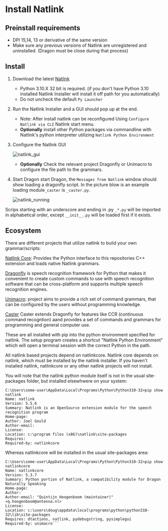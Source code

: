 # Install Natlink

## Preinstall requirements

- DPI 15,14, 13 or derivative of the same version
- Make sure any previous versions of Natlink are unregistered and uninstalled. (Dragon must be close during that process)

## Install

1. Download the latest [Natlink](https://github.com/dictation-toolbox/natlink/releases)
   
   - Python 3.10.X 32 bit is required. (if you don't have Python 3.10 installed Natlink Installer will install it off path for you automatically)
   - Do not uncheck the default `Py Launcher`

2. Run the Natlink Installer and a GUI should pop up at the end.
   
   - Note: After install natlink can be reconfigured Using `Configure Natlink via CLI` Natlink start menu.
   - **Optionally** install other Python packages via commandline with Natlink's python interpreter utilizing `Natlink Python Environment` 

3. Configure the Natlink GUI
   
   ![natlink_gui](/images/natlink_gui.png)
   
   - **Optionally** Check the relevant project Dragonfly or Unimacro to configure the file path to the grammars.

4. Start Dragon start Dragon, the `Messages from Natlink` window should show loading a dragonfly script.  In the picture blow is an example loading module`_caster` is `_caster.py`.

   ![natlink_running](/images/natlink_running.png)

Scrips starting with an underscore and ending in .py `_*.py` will be imported in alphabetical order, except `__init__.py` will be loaded first if it exists. 


## **Ecosystem**

There are different projects that utilize natlink to build your own grammar/scripts:

[Natlink Core](https://github.com/dictation-toolbox/natlinkcore): Provides the Python interface to this repositories C++ extension and loads native Natlink grammars. 

[Dragonfly](https://github.com/dictation-toolbox/dragonfly) is speech recognition framework for Python that makes it convenient to create custom commands to use with speech recognition software that can be cross-platform and supports multiple speech recognition engines.

[Unimacro](https://github.com/dictation-toolbox/unimacro): project aims to provide a rich set of command grammars, that can be configured by the users without programming knowledge.

[Caster](https://github.com/dictation-toolbox/Caster) Caster extends Dragonfly for features like CCR (continuous command recogntion) aand provides a set of commands and grammars for programming and general computer use.

These are all installed with pip into the python environment specified for natlink.  The setup program creates a shortcut "Natlink Python Environment" which will open a terminal session with the correct Python in the path.

All natlink based projects depend on natlinkcore.  Natlink core depends on natlink, which must be installed by the natlink installer.  If you haven't installed natlink, natlinkcore or any other natlink projects will not install.

You will note that the natlink python module itself is not in the usual site-packages folder, but installed elsewhwere on your system:
```
C:\Users\some-user\AppData\Local\Programs\Python\Python310-32>pip show natlink
Name: natlink
Version: 5.5.6
Summary: Natlink is an OpenSource extension module for the speech recognition program
Home-page:
Author: Joel Gould
Author-email:
License:
Location: c:\program files (x86)\natlink\site-packages
Requires:
Required-by: natlinkcore
```

Whereas natlinkcore will be installed in the usual site-packages area:
```
C:\Users\some-user\AppData\Local\Programs\Python\Python310-32>pip show natlinkcore
Name: natlinkcore
Version: 5.3.7
Summary: Python portion of Natlink, a compatibility module for Dragon Naturally Speaking
Home-page:
Author:
Author-email: "Quintijn Hoogenboom (maintainer)" <q.hoogenboom@antenna.nl>
License:
Location: c:\users\doug\appdata\local\programs\python\python310-32\lib\site-packages
Requires: dtactions, natlink, pydebugstring, pysimplegui
Required-by: unimacro```

